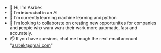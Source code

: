 - 👋 Hi, I’m Asrbek
- 👀 I’m interested in an AI 
- 🌱 I’m currently learning machine learning and python
- 💞️ I’m looking to collaborate on creating new opportunities for companies and people who want want their work more automatic, fast and accurately. 
- 📫 If you have quesions, chat me trough the next email account "asrbek@gmail.com"


